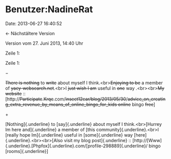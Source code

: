 Benutzer:NadineRat
==================

Date: 2013-06-27 16:40:52

← Nächstältere Version

Version vom 27. Juni 2013, 14:40 Uhr

Zeile 1:

Zeile 1:

−

<div>

~~There is nothing~~ to ~~write~~ about myself I think.\<br\>~~Enjoying
to be~~ a member of ~~yacy-websearch.net~~.\<br\>I ~~just wish I am~~
useful in ~~one~~ way .\<br\>\<br\>~~My website~~ ::
\[http://~~Participate~~.~~Krqe~~.com/~~insect12car/blog/2013/05/30~~/~~advice\_on\_creating\_extra\_revenue\_by\_means\_of\_online\_bingo\_for\_kids
online~~ bingo ~~free~~\]

</div>

\+

<div>

[Nothing]{.underline} to [say]{.underline} about myself I
think.\<br\>[Hurrey Im here and]{.underline} a member of [this
community]{.underline}.\<br\>I [really hope Im]{.underline} useful in
[some]{.underline} way [here]{.underline}.\<br\>\<br\>[Also visit my
blog post]{.underline} ::
\[http://[Www]{.underline}.[Phpfox]{.underline}.com/[profile-298889]{.underline}/
bingo [rooms]{.underline}\]

</div>
